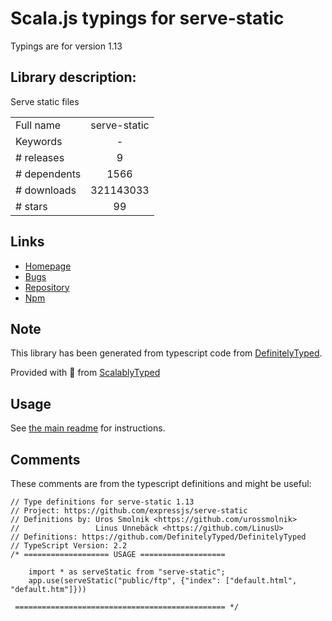 
# Scala.js typings for serve-static

Typings are for version 1.13

 ## Library description:
Serve static files

|                    |                 |
| ------------------ | :-------------: |
| Full name          | serve-static |
| Keywords           | - |
| # releases         | 9 |
| # dependents       | 1566 |
| # downloads        | 321143033 |
| # stars            | 99 |

## Links
- [Homepage](https://github.com/expressjs/serve-static#readme)
- [Bugs](https://github.com/expressjs/serve-static/issues)
- [Repository](https://github.com/expressjs/serve-static)
- [Npm](https://www.npmjs.com/package/serve-static)
    


## Note
This library has been generated from typescript code from [DefinitelyTyped](https://definitelytyped.org).

Provided with :purple_heart: from [ScalablyTyped](https://github.com/oyvindberg/ScalablyTyped)

## Usage
See [the main readme](../../readme.md) for instructions.

## Comments

These comments are from the typescript definitions and might be useful:
```
// Type definitions for serve-static 1.13
// Project: https://github.com/expressjs/serve-static
// Definitions by: Uros Smolnik <https://github.com/urossmolnik>
//                 Linus Unnebäck <https://github.com/LinusU>
// Definitions: https://github.com/DefinitelyTyped/DefinitelyTyped
// TypeScript Version: 2.2
/* =================== USAGE ===================

    import * as serveStatic from "serve-static";
    app.use(serveStatic("public/ftp", {"index": ["default.html", "default.htm"]}))

 =============================================== */


```

